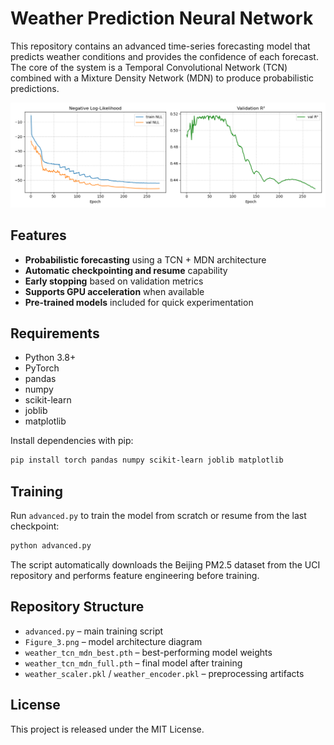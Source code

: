 # Weather Prediction Neural Network

This repository contains an advanced time-series forecasting model that predicts weather conditions and provides the confidence of each forecast. The core of the system is a Temporal Convolutional Network (TCN) combined with a Mixture Density Network (MDN) to produce probabilistic predictions.

![Model Diagram](Figure_3.png)

## Features

- **Probabilistic forecasting** using a TCN + MDN architecture
- **Automatic checkpointing and resume** capability
- **Early stopping** based on validation metrics
- **Supports GPU acceleration** when available
- **Pre-trained models** included for quick experimentation

## Requirements

- Python 3.8+
- PyTorch
- pandas
- numpy
- scikit-learn
- joblib
- matplotlib

Install dependencies with pip:

```bash
pip install torch pandas numpy scikit-learn joblib matplotlib
```

## Training

Run `advanced.py` to train the model from scratch or resume from the last checkpoint:

```bash
python advanced.py
```

The script automatically downloads the Beijing PM2.5 dataset from the UCI repository and performs feature engineering before training.

## Repository Structure

- `advanced.py` – main training script
- `Figure_3.png` – model architecture diagram
- `weather_tcn_mdn_best.pth` – best-performing model weights
- `weather_tcn_mdn_full.pth` – final model after training
- `weather_scaler.pkl` / `weather_encoder.pkl` – preprocessing artifacts

## License

This project is released under the MIT License.
